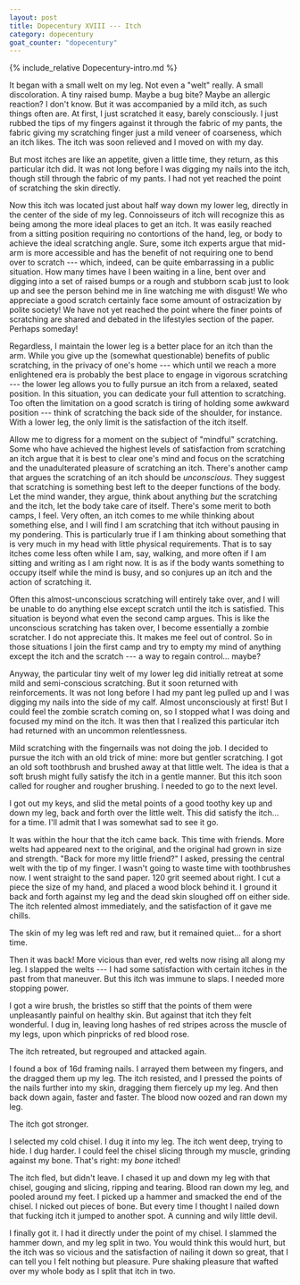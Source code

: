 ```yaml
---
layout: post
title: Dopecentury XVIII --- Itch
category: dopecentury
goat_counter: "dopecentury" 
---
```


{% include_relative Dopecentury-intro.md %}

It began with a small welt on my leg. Not even a "welt" really. A small discoloration. A tiny raised bump. Maybe a bug bite? Maybe an allergic reaction? I don't know. But it was accompanied by a mild itch, as such things often are. At first, I just scratched it easy, barely consciously. I just rubbed the tips of my fingers against it through the fabric of my pants, the fabric giving my scratching finger just a mild veneer of coarseness, which an itch likes. The itch was soon relieved and I moved on with my day.

But most itches are like an appetite, given a little time, they return, as this particular itch did. It was not long before I was digging my nails into the itch, though still through the fabric of my pants. I had not yet reached the point of scratching the skin directly.

Now this itch was located just about half way down my lower leg, directly in the center of the side of my leg. Connoisseurs of itch will recognize this as being among the more ideal places to get an itch. It was easily reached from a sitting position requiring no contortions of the hand, leg, or body to achieve the ideal scratching angle. Sure, some itch experts argue that mid-arm is more accessible and has the benefit of not requiring one to bend over to scratch --- which, indeed, can be quite embarrassing in a public situation. How many times have I been waiting in a line, bent over and digging into a set of raised bumps or a rough and stubborn scab just to look up and see the person behind me in line watching me with disgust! We who appreciate a good scratch certainly face some amount of ostracization by polite society! We have not yet reached the point where the finer points of scratching are shared and debated in the lifestyles section of the paper. Perhaps someday!

Regardless, I maintain the lower leg is a better place for an itch than the arm. While you give up the (somewhat questionable) benefits of public scratching, in the privacy of one's home --- which until we reach a more enlightened era is probably the best place to engage in vigorous scratching --- the lower leg allows you to fully pursue an itch from a relaxed, seated position. In this situation, you can dedicate your full attention to scratching. Too often the limitation on a good scratch is tiring of holding some awkward position --- think of scratching the back side of the shoulder, for instance. With a lower leg, the only limit is the satisfaction of the itch itself.

Allow me to digress for a moment on the subject of "mindful" scratching. Some who have achieved the highest levels of satisfaction from scratching an itch argue that it is best to clear one's mind and focus on the scratching and the unadulterated pleasure of scratching an itch. There's another camp that argues the scratching of an itch should be _unconscious_. They suggest that scratching is something best left to the deeper functions of the body. Let the mind wander, they argue, think about anything _but_ the scratching and the itch, let the body take care of itself. There's some merit to both camps, I feel. Very often, an itch comes to me while thinking about something else, and I will find I am scratching that itch without pausing in my pondering. This is particularly true if I am thinking about something that is very much in my head with little physical requirements. That is to say itches come less often while I am, say, walking, and more often if I am sitting and writing as I am right now. It is as if the body wants something to occupy itself while the mind is busy, and so conjures up an itch and the action of scratching it.

Often this almost-unconscious scratching will entirely take over, and I will be unable to do anything else except scratch until the itch is satisfied. This situation is beyond what even the second camp argues. This is like the unconscious scratching has taken over, I become essentially a zombie scratcher. I do not appreciate this. It makes me feel out of control. So in those situations I join the first camp and try to empty my mind of anything except the itch and the scratch --- a way to regain control... maybe?

Anyway, the particular tiny welt of my lower leg did initially retreat at some mild and semi-conscious scratching. But it soon returned with reinforcements. It was not long before I had my pant leg pulled up and I was digging my nails into the side of my calf. Almost unconsciously at first! But I could feel the zombie scratch coming on, so I stopped what I was doing and focused my mind on the itch. It was then that I realized this particular itch had returned with an uncommon relentlessness.

Mild scratching with the fingernails was not doing the job. I decided to pursue the itch with an old trick of mine: more but gentler scratching. I got an old soft toothbrush and brushed away at that little welt. The idea is that a soft brush might fully satisfy the itch in a gentle manner. But this itch soon called for rougher and rougher brushing. I needed to go to the next level.

I got out my keys, and slid the metal points of a good toothy key up and down my leg, back and forth over the little welt. This did satisfy the itch... for a time. I'll admit that I was somewhat sad to see it go.

It was within the hour that the itch came back. This time with friends. More welts had appeared next to the original, and the original had grown in size and strength. "Back for more my little friend?" I asked, pressing the central welt with the tip of my finger. I wasn't going to waste time with toothbrushes now. I went straight to the sand paper. 120 grit seemed about right. I cut a piece the size of my hand, and placed a wood block behind it. I ground it back and forth against my leg and the dead skin sloughed off on either side. The itch relented almost immediately, and the satisfaction of it gave me chills.

The skin of my leg was left red and raw, but it remained quiet... for a short time. 

Then it was back! More vicious than ever, red welts now rising all along my leg. I slapped the welts --- I had some satisfaction with certain itches in the past from that maneuver. But this itch was immune to slaps. I needed more stopping power.

I got a wire brush, the bristles so stiff that the points of them were unpleasantly painful on healthy skin. But against that itch they felt wonderful. I dug in, leaving long hashes of red stripes across the muscle of my legs, upon which pinpricks of red blood rose. 

The itch retreated, but regrouped and attacked again.

I found a box of 16d framing nails. I arrayed them between my fingers, and the dragged them up my leg. The itch resisted, and I pressed the points of the nails further into my skin, dragging them fiercely up my leg. And then back down again, faster and faster. The blood now oozed and ran down my leg.

The itch got stronger.

I selected my cold chisel. I dug it into my leg. The itch went deep, trying to hide. I dug harder. I could feel the chisel slicing through my muscle, grinding against my bone. That's right: my _bone_ itched! 

The itch fled, but didn't leave. I chased it up and down my leg with that chisel, gouging and slicing, ripping and tearing. Blood ran down my leg, and pooled around my feet. I picked up a hammer and smacked the end of the chisel. I nicked out pieces of bone. But every time I thought I nailed down that fucking itch it jumped to another spot. A cunning and wily little devil.

I finally got it. I had it directly under the point of my chisel. I slammed the hammer down, and my leg split in two. You would think this would hurt, but the itch was so vicious and the satisfaction of nailing it down so great, that I can tell you I felt nothing but pleasure. Pure shaking pleasure that wafted over my whole body as I split that itch in two.


